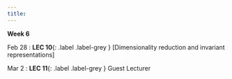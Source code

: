 ```yaml
---
title: 
---
```

**Week 6**

Feb 28
: **LEC 10**{: .label .label-grey } [Dimensionality reduction and invariant representations]


Mar 2
:  **LEC 11**{: .label .label-grey } Guest Lecturer
